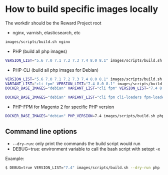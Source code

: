 # How to build specific images locally

The workdir should be the Reward Project root

* nginx, varnish, elasticsearch, etc

``` bash
images/scripts/build.sh nginx
```

* PHP (build all php images)

``` bash
VERSION_LIST="5.6 7.0 7.1 7.2 7.3 7.4 8.0 8.1" images/scripts/build.sh php
```

* PHP-CLI (build all php images for Debian)

``` bash
VERSION_LIST="5.6 7.0 7.1 7.2 7.3 7.4 8.0 8.1" images/scripts/build.sh php
VARIANT_LIST="cli fpm" VERSION_LIST="7.4 8.0 8.1" images/scripts/build.sh php
DOCKER_BASE_IMAGES="debian" VARIANT_LIST="cli fpm" VERSION_LIST="7.4 8.0 8.1" images/scripts/build.sh php

DOCKER_BASE_IMAGES="debian" VARIANT_LIST="cli fpm cli-loaders fpm-loaders" VERSION_LIST="7.4" images/scripts/build.sh php
```

* PHP-FPM for Magento 2 for specific PHP version

``` bash
DOCKER_BASE_IMAGES="debian" PHP_VERSION=7.4 images/scripts/build.sh php-fpm/magento2
```

## Command line options

* `--dry-run`: only print the commands the build script would run
* DEBUG=true: environment variable to call the bash script with setopt -x

Example:

``` bash
$ DEBUG=true VERSION_LIST="7.4" images/scripts/build.sh --dry-run php
```
